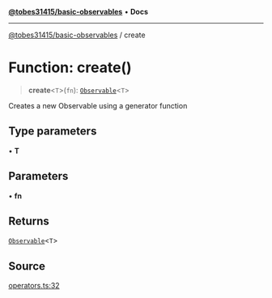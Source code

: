 [**@tobes31415/basic-observables**](../README.md) • **Docs**

***

[@tobes31415/basic-observables](../globals.md) / create

# Function: create()

> **create**\<`T`\>(`fn`): [`Observable`](../interfaces/Observable.md)\<`T`\>

Creates a new Observable using a generator function

## Type parameters

• **T**

## Parameters

• **fn**

## Returns

[`Observable`](../interfaces/Observable.md)\<`T`\>

## Source

[operators.ts:32](https://github.com/tobes31415/basic-observables/blob/c3e2dc2c699ee60e9f4a58e029cf80562cb6c910/src/operators.ts#L32)
